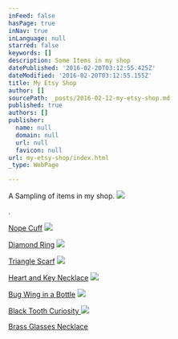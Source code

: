 ```yaml
---
inFeed: false
hasPage: true
inNav: true
inLanguage: null
starred: false
keywords: []
description: Some Items in my shop
datePublished: '2016-02-20T03:12:55.425Z'
dateModified: '2016-02-20T03:12:55.155Z'
title: My Etsy Shop
author: []
sourcePath: _posts/2016-02-12-my-etsy-shop.md
published: true
authors: []
publisher:
  name: null
  domain: null
  url: null
  favicon: null
url: my-etsy-shop/index.html
_type: WebPage

---
```

A Sampling of items in my shop.
![](https://s3-us-west-2.amazonaws.com/the-grid-img/p/6d29e9da68a85e40096e5fa3efd88d80b796e16b.jpg)

.

[Nope Cuff][0]
![](https://s3-us-west-2.amazonaws.com/the-grid-img/p/433c65b5fb18a5df7679c70d9ff54516ca4edf25.jpg)

[Diamond Ring][1]
![](https://s3-us-west-2.amazonaws.com/the-grid-img/p/28c7cde7e65528f4db59ea27ac0b99e139400e74.jpg)

[Triangle Scarf][2]
![](https://s3-us-west-2.amazonaws.com/the-grid-img/p/f27399d32b8ddcdd6656c2ef17dbba88ca0c4275.jpg)

[Heart and Key Necklace][3]
![](https://s3-us-west-2.amazonaws.com/the-grid-img/p/3a899175566bcf2bbbcb112b8c814f3be1bc3c32.jpg)

[Bug Wing in a Bottle][4]
![](https://s3-us-west-2.amazonaws.com/the-grid-img/p/59c93fc70459fa88da54932a839bbb2612936b57.jpg)

[Black Tooth Curiosity ][5]
![](https://s3-us-west-2.amazonaws.com/the-grid-img/p/ddf38d598908fc0ddd39352d428b1f6ead2ffa9a.jpg)

[Brass Glasses Necklace][6]

[0]: https://www.etsy.com/listing/265871915/nope-cuff?ref=shop_home_active_2
[1]: https://www.etsy.com/listing/265969074/diamond-ring?ref=shop_home_active_5
[2]: https://www.etsy.com/listing/217187318/double-triangle-scarf-in-neutral?ref=shop_home_feat_1
[3]: https://www.etsy.com/listing/267470658/heart-and-key-two-strand-necklace?ref=listing-shop-header-0
[4]: https://www.etsy.com/listing/247888835/bug-wing-in-a-bottle-necklace?ref=shop_home_feat_4
[5]: https://www.etsy.com/listing/239461030/black-tooth-curiosity?ref=shop_home_active_18
[6]: https://www.etsy.com/listing/245060457/brass-glasses-necklace?ref=shop_home_active_15